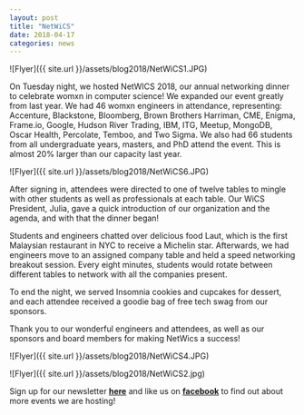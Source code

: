 ```yaml
---
layout: post
title: "NetWiCS"
date: 2018-04-17
categories: news
---
```


![Flyer]({{ site.url }}/assets/blog2018/NetWiCS1.JPG)

On Tuesday night, we hosted NetWICS 2018, our annual networking dinner to celebrate womxn in computer science! We expanded our event greatly from last year. We had 46 womxn engineers in attendance, representing: Accenture, Blackstone, Bloomberg, Brown Brothers Harriman, CME, Enigma, Frame.io, Google, Hudson River Trading, IBM, ITG, Meetup, MongoDB, Oscar Health, Percolate, Temboo, and Two Sigma. We also had 66 students from all undergraduate years, masters, and PhD attend the event. This is almost 20% larger than our capacity last year.

![Flyer]({{ site.url }}/assets/blog2018/NetWiCS6.JPG)

After signing in, attendees were directed to one of twelve tables to mingle with other students as well as professionals at each table. Our WiCS President, Julia, gave a quick introduction of our organization and the agenda, and with that the dinner began!

Students and engineers chatted over delicious food Laut, which is the first Malaysian restaurant in NYC to receive a Michelin star. Afterwards, we had engineers move to an assigned company table and held a speed networking breakout session. Every eight minutes, students would rotate between different tables to network with all the companies present.

To end the night, we served Insomnia cookies and cupcakes for dessert, and each attendee received a goodie bag of free tech swag from our sponsors.

Thank you to our wonderful engineers and attendees, as well as our sponsors and board members for making NetWics a success!

![Flyer]({{ site.url }}/assets/blog2018/NetWiCS4.JPG)

![Flyer]({{ site.url }}/assets/blog2018/NetWiCS2.jpg)

Sign up for our newsletter [**here**][mailinglist] and like us on [**facebook**][facebook] to find out about more events we are hosting!

[mailinglist]: http://columbia.us9.list-manage.com/subscribe?u=4c6a1c710f8ab9cce10272368&id=593b5faa43
[facebook]:https://www.facebook.com/CUWICS
